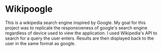 # Wikipoogle
This is a wikipedia search engine inspired by Google. My goal for this project was to replicate the responsiveness of google's search engine regardless of device used to view the application. I used Wikipedia's API to search for a query the user enters. Results are then displayed back to the user in the same format as google. 
